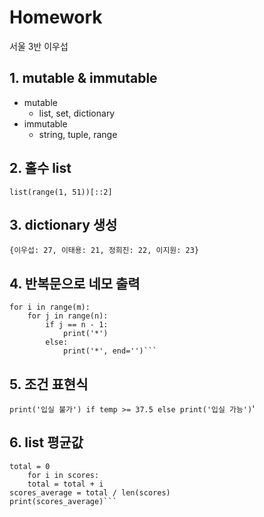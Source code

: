 # Homework

서울 3반 이우섭



## 1. mutable & immutable

- mutable
  - list, set, dictionary
- immutable
  - string, tuple, range



## 2. 홀수 list

```list(range(1, 51))[::2]```



## 3. dictionary 생성

`{이우섭: 27, 이태용: 21, 정희진: 22, 이지원: 23}`



## 4. 반복문으로 네모 출력

```
for i in range(m):
	for j in range(n):
        if j == n - 1:
            print('*')
        else:
            print('*', end='')```
```



## 5. 조건 표현식

`print('입실 불가') if temp >= 37.5 else print('입실 가능')`'



## 6. list 평균값

```
total = 0
	for i in scores:
    total = total + i
scores_average = total / len(scores)
print(scores_average)```
```